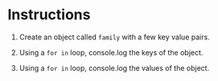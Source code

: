 # Instructions


1. Create an object called `family` with a few key value pairs.

2. Using a `for in` loop, console.log the keys of the object.

3. Using a `for in` loop, console.log the values of the object.